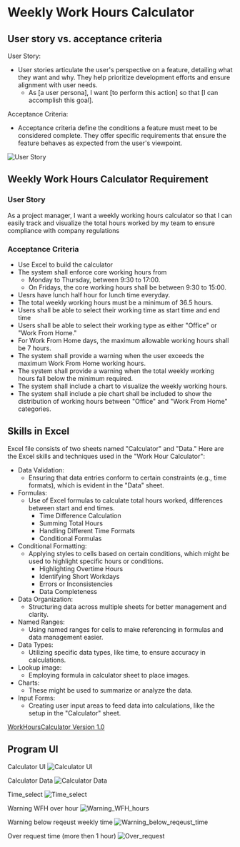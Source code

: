 # Weekly Work Hours Calculator

## User story vs. acceptance criteria
User Story:
- User stories articulate the user's perspective on a feature, detailing what they want and why. They help prioritize development efforts and ensure alignment with user needs.
  - As [a user persona], I want [to perform this action] so that [I can accomplish this goal].

Acceptance Criteria:
- Acceptance criteria define the conditions a feature must meet to be considered complete. They offer specific requirements that ensure the feature behaves as expected from the user's viewpoint.

![User Story](/image/UserStory.drawio.png)

## Weekly Work Hours Calculator Requirement
### User Story 
As a project manager, I want a weekly working hours calculator so that I can easily track and visualize the total hours worked by my team to ensure compliance with company regulations

### Acceptance Criteria 
- Use Excel to build the calculator
- The system shall enforce core working hours from
  - Monday to Thursday, between 9:30 to 17:00.
  -  On Fridays, the core working hours shall be between 9:30 to 15:00.
- Uesrs have lunch half hour for lunch time everyday.
- The total weekly working hours must be a minimum of 36.5 hours.
- Users shall be able to select their working time as start time and end time
- Users shall be able to select their working type as either "Office" or "Work From Home."
- For Work From Home days, the maximum allowable working hours shall be 7 hours.
- The system shall provide a warning when the user exceeds the maximum Work From Home working hours.
- The system shall provide a warning when the total weekly working hours fall below the minimum required.
- The system shall include a chart to visualize the weekly working hours.
- The system shall include a pie chart shall be included to show the distribution of working hours between "Office" and "Work From Home" categories.


## Skills in Excel
Excel file consists of two sheets named "Calculator" and "Data." 
Here are the Excel skills and techniques used in the "Work Hour Calculator":

- Data Validation:
  - Ensuring that data entries conform to certain constraints (e.g., time formats), which is evident in the "Data" sheet.
- Formulas:
  - Use of Excel formulas to calculate total hours worked, differences between start and end times.
    - Time Difference Calculation
    - Summing Total Hours
    - Handling Different Time Formats
    - Conditional Formulas
- Conditional Formatting:
  - Applying styles to cells based on certain conditions, which might be used to highlight specific hours or conditions.
    - Highlighting Overtime Hours
    - Identifying Short Workdays
    - Errors or Inconsistencies
    - Data Completeness
- Data Organization:
  - Structuring data across multiple sheets for better management and clarity.
- Named Ranges:
  - Using named ranges for cells to make referencing in formulas and data management easier.
- Data Types:
  - Utilizing specific data types, like time, to ensure accuracy in calculations.
- Lookup image:
  - Employing formula in calculator sheet to place images.
- Charts:
  -   These might be used to summarize or analyze the data.
- Input Forms:
  - Creating user input areas to feed data into calculations, like the setup in the "Calculator" sheet.

[WorkHoursCalculator Version 1.0](/WorkHoursCalculator.xlsx)

## Program UI 
Calculator UI
![Calculator UI](/image/Calculator_UI.png)

Calculator Data
![Calculator Data](/image/Data_sheet.png)

Time_select
![Time_select](/image/Time_select.png)

Warning WFH over hour
![Warning_WFH_hours](/image/Warning_WFH_hours.png)

Warning below reqeust weekly time
![Warning_below_reqeust_time](/image/Warning_below_reqeust_time.png)

Over request time (more then 1 hour)
![Over_request](/image/Over_request.png)
